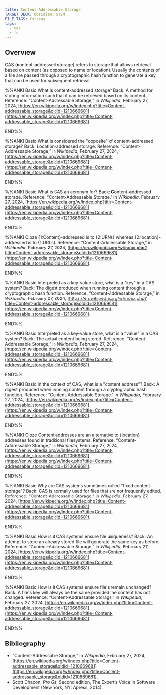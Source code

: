 ```yaml
---
title: Content-Addressable Storage
TARGET DECK: Obsidian::STEM
FILE TAGS: fs::cas
tags:
  - cas
  - fs
---
```


## Overview

CAS (**c**ontent-**a**ddressed **s**torage) refers to storage that allows retrieval based on content (as opposed to name or location). Usually the contents of a file are passed through a cryptographic hash function to generate a key that can be used for subsequent retrieval.

%%ANKI
Basic
What is content-addressed storage?
Back: A method for storing information such that it can be retrieved based on its content.
Reference: “Content-Addressable Storage,” in _Wikipedia_, February 27, 2024, [https://en.wikipedia.org/w/index.php?title=Content-addressable_storage&oldid=1210669681](https://en.wikipedia.org/w/index.php?title=Content-addressable_storage&oldid=1210669681).
<!--ID: 1709177255543-->
END%%

%%ANKI
Basic
What is considered the "opposite" of content-addressed storage?
Back: Location-addressed storage.
Reference: “Content-Addressable Storage,” in _Wikipedia_, February 27, 2024, [https://en.wikipedia.org/w/index.php?title=Content-addressable_storage&oldid=1210669681](https://en.wikipedia.org/w/index.php?title=Content-addressable_storage&oldid=1210669681).
<!--ID: 1709177255547-->
END%%

%%ANKI
Basic
What is CAS an acronym for?
Back: **C**ontent-**a**ddressed **s**torage.
Reference: “Content-Addressable Storage,” in _Wikipedia_, February 27, 2024, [https://en.wikipedia.org/w/index.php?title=Content-addressable_storage&oldid=1210669681](https://en.wikipedia.org/w/index.php?title=Content-addressable_storage&oldid=1210669681).
<!--ID: 1709177255550-->
END%%

%%ANKI
Cloze
{1:Content}-addressed is to {2:URNs} whereas {2:location}-addressed is to {1:URLs}.
Reference: “Content-Addressable Storage,” in _Wikipedia_, February 27, 2024, [https://en.wikipedia.org/w/index.php?title=Content-addressable_storage&oldid=1210669681](https://en.wikipedia.org/w/index.php?title=Content-addressable_storage&oldid=1210669681).
<!--ID: 1709177255553-->
END%%

%%ANKI
Basic
Interpreted as a key-value store, what is a "key" in a CAS system?
Back: The digest produced when running content through a cryptographic hash function.
Reference: “Content-Addressable Storage,” in _Wikipedia_, February 27, 2024, [https://en.wikipedia.org/w/index.php?title=Content-addressable_storage&oldid=1210669681](https://en.wikipedia.org/w/index.php?title=Content-addressable_storage&oldid=1210669681).
<!--ID: 1709177255556-->
END%%

%%ANKI
Basic
Interpreted as a key-value store, what is a "value" in a CAS system?
Back: The actual content being stored.
Reference: “Content-Addressable Storage,” in _Wikipedia_, February 27, 2024, [https://en.wikipedia.org/w/index.php?title=Content-addressable_storage&oldid=1210669681](https://en.wikipedia.org/w/index.php?title=Content-addressable_storage&oldid=1210669681).
<!--ID: 1709177255559-->
END%%

%%ANKI
Basic
In the context of CAS, what is a "content address"?
Back: A digest produced when running content through a cryptographic hash function.
Reference: “Content-Addressable Storage,” in _Wikipedia_, February 27, 2024, [https://en.wikipedia.org/w/index.php?title=Content-addressable_storage&oldid=1210669681](https://en.wikipedia.org/w/index.php?title=Content-addressable_storage&oldid=1210669681).
<!--ID: 1709177255562-->
END%%

%%ANKI
Cloze
Content addresses are an alternative to {location} addresses found in traditional filesystems.
Reference: “Content-Addressable Storage,” in _Wikipedia_, February 27, 2024, [https://en.wikipedia.org/w/index.php?title=Content-addressable_storage&oldid=1210669681](https://en.wikipedia.org/w/index.php?title=Content-addressable_storage&oldid=1210669681).
<!--ID: 1709177255565-->
END%%

%%ANKI
Basic
Why are CAS systems sometimes called "fixed content storage"?
Back: CAS is normally used for files that are not frequently edited.
Reference: “Content-Addressable Storage,” in _Wikipedia_, February 27, 2024, [https://en.wikipedia.org/w/index.php?title=Content-addressable_storage&oldid=1210669681](https://en.wikipedia.org/w/index.php?title=Content-addressable_storage&oldid=1210669681).
<!--ID: 1709177255567-->
END%%

%%ANKI
Basic
How is it CAS systems ensure file uniqueness?
Back: An attempt to store an already stored file will generate the same key as before.
Reference: “Content-Addressable Storage,” in _Wikipedia_, February 27, 2024, [https://en.wikipedia.org/w/index.php?title=Content-addressable_storage&oldid=1210669681](https://en.wikipedia.org/w/index.php?title=Content-addressable_storage&oldid=1210669681).
<!--ID: 1709177255570-->
END%%

%%ANKI
Basic
How is it CAS systems ensure file's remain unchanged?
Back: A file's key will always be the same provided the content has not changed.
Reference: “Content-Addressable Storage,” in _Wikipedia_, February 27, 2024, [https://en.wikipedia.org/w/index.php?title=Content-addressable_storage&oldid=1210669681](https://en.wikipedia.org/w/index.php?title=Content-addressable_storage&oldid=1210669681).
<!--ID: 1709177255573-->
END%%

## Bibliography

* “Content-Addressable Storage,” in _Wikipedia_, February 27, 2024, [https://en.wikipedia.org/w/index.php?title=Content-addressable_storage&oldid=1210669681](https://en.wikipedia.org/w/index.php?title=Content-addressable_storage&oldid=1210669681).
* Scott Chacon, _Pro Git_, Second edition, The Expert’s Voice in Software Development (New York, NY: Apress, 2014).